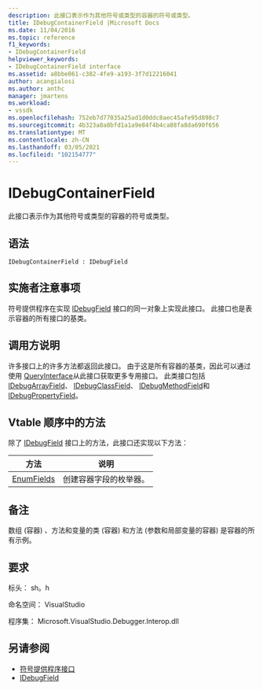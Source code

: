 ```yaml
---
description: 此接口表示作为其他符号或类型的容器的符号或类型。
title: IDebugContainerField |Microsoft Docs
ms.date: 11/04/2016
ms.topic: reference
f1_keywords:
- IDebugContainerField
helpviewer_keywords:
- IDebugContainerField interface
ms.assetid: a8bbe061-c382-4fe9-a193-3f7d12216041
author: acangialosi
ms.author: anthc
manager: jmartens
ms.workload:
- vssdk
ms.openlocfilehash: 752eb7d77035a25ad1d0ddc8aec45afe95d898c7
ms.sourcegitcommit: 4b323a8a8bfd1a1a9e84f4b4ca88fa8da690f656
ms.translationtype: MT
ms.contentlocale: zh-CN
ms.lasthandoff: 03/05/2021
ms.locfileid: "102154777"
---
```

# <a name="idebugcontainerfield"></a>IDebugContainerField
此接口表示作为其他符号或类型的容器的符号或类型。

## <a name="syntax"></a>语法

```
IDebugContainerField : IDebugField
```

## <a name="notes-for-implementers"></a>实施者注意事项
 符号提供程序在实现 [IDebugField](../../../extensibility/debugger/reference/idebugfield.md) 接口的同一对象上实现此接口。 此接口也是表示容器的所有接口的基类。

## <a name="notes-for-callers"></a>调用方说明
 许多接口上的许多方法都返回此接口。 由于这是所有容器的基类，因此可以通过使用 [QueryInterface](/cpp/atl/queryinterface)从此接口获取更多专用接口。 此类接口包括 [IDebugArrayField](../../../extensibility/debugger/reference/idebugarrayfield.md)、 [IDebugClassField](../../../extensibility/debugger/reference/idebugclassfield.md)、 [IDebugMethodField](../../../extensibility/debugger/reference/idebugmethodfield.md)和 [IDebugPropertyField](../../../extensibility/debugger/reference/idebugpropertyfield.md)。

## <a name="methods-in-vtable-order"></a>Vtable 顺序中的方法
 除了 [IDebugField](../../../extensibility/debugger/reference/idebugfield.md) 接口上的方法，此接口还实现以下方法：

|方法|说明|
|------------|-----------------|
|[EnumFields](../../../extensibility/debugger/reference/idebugcontainerfield-enumfields.md)|创建容器字段的枚举器。|

## <a name="remarks"></a>备注
 数组 (容器) 、方法和变量的类 (容器) 和方法 (参数和局部变量的容器) 是容器的所有示例。

## <a name="requirements"></a>要求
 标头： sh。h

 命名空间： VisualStudio

 程序集： Microsoft.VisualStudio.Debugger.Interop.dll

## <a name="see-also"></a>另请参阅
- [符号提供程序接口](../../../extensibility/debugger/reference/symbol-provider-interfaces.md)
- [IDebugField](../../../extensibility/debugger/reference/idebugfield.md)
